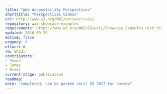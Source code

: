 ```yaml
---
title: "Web Accessibility Perspectives"
shorttitle: "Perspectives Videos"
uri: http://www.w3.org/WAI/perspectives/
repository: wai-showcase-examples
requirements: https://www.w3.org/WAI/EO/wiki/Showcase_Examples_with_Videos/Requirements_Analysis
updated: 2016-09-29
active: false
urgency: 0
effort: 0
rm: Shadi
contributors:
- Shawn
- James
- Brent
current-stage: publication
roadmap:
note: "completed; can be parked until Q3 2017 for review"
---
```


